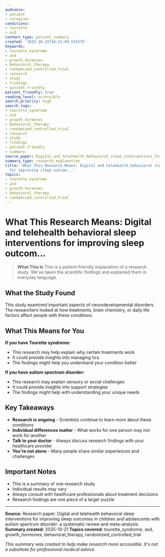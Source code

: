 ```yaml
---
audience:
- patient
- caregiver
conditions:
- tourette
- asd
content_type: patient_summary
created: '2025-10-21T16:22:04.533276'
keywords:
- tourette_syndrome
- asd
- growth_hormones
- behavioral_therapy
- randomized_controlled_trial
- research
- study
- findings
- patient-friendly
patient_friendly: true
reading_level: accessible
search_priority: high
search_tags:
- tourette_syndrome
- asd
- growth_hormones
- behavioral_therapy
- randomized_controlled_trial
- research
- study
- findings
- patient-friendly
- summary
source_paper: Digital_and_telehealth_behavioral_sleep_interventions_for_improving_sleep_outcomes_in_children_and_a.md
summary_type: research_explanation
title: 'What This Research Means: Digital and telehealth behavioral sleep interventions
  for improving sleep outcom...'
topics:
- tourette_syndrome
- asd
- growth_hormones
- behavioral_therapy
- randomized_controlled_trial
---
```


# What This Research Means: Digital and telehealth behavioral sleep interventions for improving sleep outcom...

> **What This Is**
> This is a patient-friendly explanation of a research study. We've taken the scientific findings and explained them in everyday language.

## What the Study Found

This study examined important aspects of neurodevelopmental disorders. The researchers looked at how treatments, brain chemistry, or daily life factors affect people with these conditions.

## What This Means for You

**If you have Tourette syndrome:**
- This research may help explain why certain treatments work
- It could provide insights into managing tics
- The findings might help you understand your condition better

**If you have autism spectrum disorder:**
- This research may explain sensory or social challenges
- It could provide insights into support strategies
- The findings might help with understanding your unique needs

## Key Takeaways

- **Research is ongoing** - Scientists continue to learn more about these conditions
- **Individual differences matter** - What works for one person may not work for another
- **Talk to your doctor** - Always discuss research findings with your healthcare provider
- **You're not alone** - Many people share similar experiences and challenges

## Important Notes

- This is a summary of one research study
- Individual results may vary
- Always consult with healthcare professionals about treatment decisions
- Research findings are one piece of a larger puzzle

---

**Source:** Research paper: Digital and telehealth behavioral sleep interventions for improving sleep outcomes in children and adolescents with autism spectrum disorder: a systematic review and meta-analysis.
**Summary created:** 2025-10-21
**Topics covered:** tourette_syndrome, asd, growth_hormones, behavioral_therapy, randomized_controlled_trial

*This summary was created to help make research more accessible. It's not a substitute for professional medical advice.*
